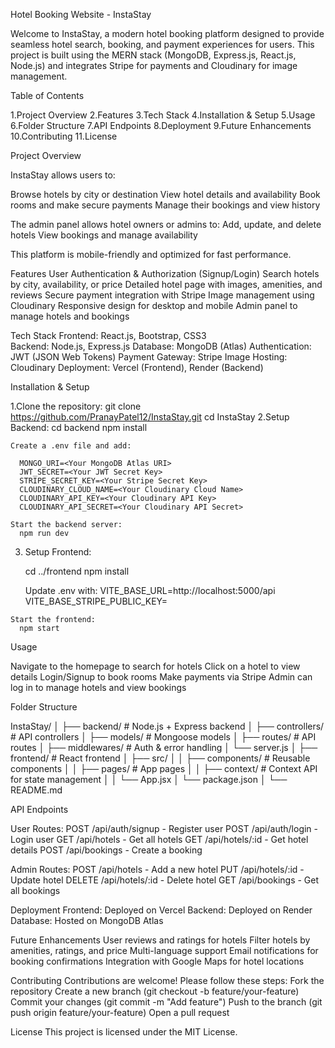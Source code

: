 Hotel Booking Website - InstaStay

Welcome to InstaStay, a modern hotel booking platform designed to provide seamless hotel search, booking, and payment experiences for users. This project is built using the MERN stack (MongoDB, Express.js, 
React.js, Node.js) and integrates Stripe for payments and Cloudinary for image management.

Table of Contents

  1.Project Overview
  2.Features
  3.Tech Stack
  4.Installation & Setup
  5.Usage
  6.Folder Structure
  7.API Endpoints
  8.Deployment
  9.Future Enhancements
  10.Contributing
  11.License


Project Overview

InstaStay allows users to:

  Browse hotels by city or destination
    View hotel details and availability
    Book rooms and make secure payments
    Manage their bookings and view history
    
  The admin panel allows hotel owners or admins to:
    Add, update, and delete hotels
    View bookings and manage availability
    
  This platform is mobile-friendly and optimized for fast performance.

Features
  User Authentication & Authorization (Signup/Login)
  Search hotels by city, availability, or price
  Detailed hotel page with images, amenities, and reviews
  Secure payment integration with Stripe
  Image management using Cloudinary
  Responsive design for desktop and mobile
  Admin panel to manage hotels and bookings

Tech Stack
  Frontend: React.js, Bootstrap, CSS3  
  Backend: Node.js, Express.js
  Database: MongoDB (Atlas)
  Authentication: JWT (JSON Web Tokens)
  Payment Gateway: Stripe
  Image Hosting: Cloudinary
  Deployment: Vercel (Frontend), Render (Backend)


Installation & Setup

  1.Clone the repository:
      git clone https://github.com/PranayPatel12/InstaStay.git
      cd InstaStay
  2.Setup Backend:
      cd backend
      npm install
      
    Create a .env file and add:

      MONGO_URI=<Your MongoDB Atlas URI>
      JWT_SECRET=<Your JWT Secret Key>
      STRIPE_SECRET_KEY=<Your Stripe Secret Key>
      CLOUDINARY_CLOUD_NAME=<Your Cloudinary Cloud Name>
      CLOUDINARY_API_KEY=<Your Cloudinary API Key>
      CLOUDINARY_API_SECRET=<Your Cloudinary API Secret>

    Start the backend server:
      npm run dev

  3. Setup Frontend:

     cd ../frontend
     npm install

     Update .env with:
       VITE_BASE_URL=http://localhost:5000/api
       VITE_BASE_STRIPE_PUBLIC_KEY=<Your Stripe Public Key>

    Start the frontend:
      npm start

Usage

  Navigate to the homepage to search for hotels
  Click on a hotel to view details
  Login/Signup to book rooms
  Make payments via Stripe
  Admin can log in to manage hotels and view bookings


Folder Structure

  InstaStay/
    │
    ├── backend/             # Node.js + Express backend
    │   ├── controllers/     # API controllers
    │   ├── models/          # Mongoose models
    │   ├── routes/          # API routes
    │   ├── middlewares/     # Auth & error handling
    │   └── server.js
    │
    ├── frontend/            # React frontend
    │   ├── src/
    │   │   ├── components/  # Reusable components
    │   │   ├── pages/       # App pages
    │   │   ├── context/     # Context API for state management
    │   │   └── App.jsx
    │   └── package.json
    │
    └── README.md

API Endpoints

  User Routes:
    POST /api/auth/signup - Register user
    POST /api/auth/login - Login user
    GET /api/hotels - Get all hotels
    GET /api/hotels/:id - Get hotel details
    POST /api/bookings - Create a booking

  Admin Routes:
    POST /api/hotels - Add a new hotel
    PUT /api/hotels/:id - Update hotel
    DELETE /api/hotels/:id - Delete hotel
    GET /api/bookings - Get all bookings

Deployment
  Frontend: Deployed on Vercel
  Backend: Deployed on Render
  Database: Hosted on MongoDB Atlas


Future Enhancements
  User reviews and ratings for hotels
  Filter hotels by amenities, ratings, and price
  Multi-language support
  Email notifications for booking confirmations
  Integration with Google Maps for hotel locations


Contributing
  Contributions are welcome! Please follow these steps:
  Fork the repository
  Create a new branch (git checkout -b feature/your-feature)
  Commit your changes (git commit -m "Add feature")
  Push to the branch (git push origin feature/your-feature)
  Open a pull request


License
  This project is licensed under the MIT License.
